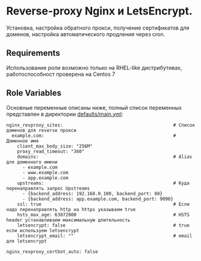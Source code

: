 # Reverse-proxy Nginx и LetsEncrypt.

Установка, настройка обратного прокси, получение сертификатов для доменов, настройка автоматического продления через cron.

## Requirements

Использование роли возможно только на RHEL-like дистрибутивах, работоспособност проверена на Centos 7

## Role Variables

Основные переменные описаны ниже, полный список переменных представлен в директории [defaults/main.yml](defaults/main.yml):

```
nginx_revproxy_sites:                                         # Список доменов для reverse прокси
  example.com:                                                # Доменное имя
    client_max_body_size: "256M"
    proxy_read_timeout: "360"
    domains:                                                  # Alias для доменного имени
      - example.com
      - www.example.com
      - app.example.com
    upstreams:                                                # Куда перенаправлять запрос Upstreams
      - {backend_address: 192.168.0.100, backend_port: 80}
      - {backend_address: app.example.com, backend_port: 9090}
    ssl: true                                                 # Если надо перенаправлять http на https указываем true
    hsts_max_age: 63072000                                    # HSTS header устанавливаем максимальную длительность
    letsencrypt: false                                        # true если используем letsencrypt
    letsencrypt_email: ""                                     # email для letsencrypt

nginx_revproxy_certbot_auto: false
```

